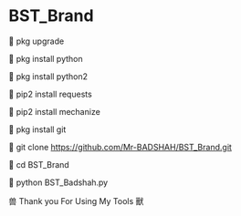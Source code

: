 # BST_Brand
🍂 pkg upgrade

🍂 pkg install python

🍂 pkg install python2

🍂 pip2 install requests

🍂 pip2 install mechanize

🍂 pkg install git

🍂 git clone https://github.com/Mr-BADSHAH/BST_Brand.git

🍂 cd BST_Brand

 🍂 python BST_Badshah.py

兽 Thank you For Using My Tools 獸

